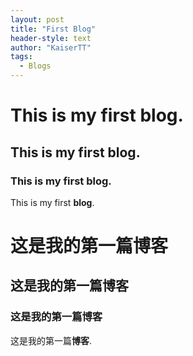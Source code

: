 ```yaml
---
layout: post
title: "First Blog"
header-style: text
author: "KaiserTT"
tags:
  - Blogs
---
```




# This is my first **blog**.

## This is my first blog.

### This is my first blog.

This is my first **blog**.



# 这是我的第一篇博客

## 这是我的第一篇博客

### 这是我的第一篇博客

这是我的第一篇**博客**.

